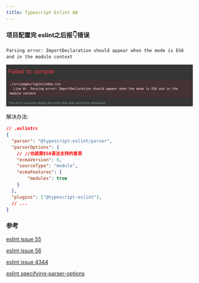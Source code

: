 ```yaml
---
title: Typescript Eslint QA
---
```


### 项目配置完 eslint之后报👇错误

`Parsing error: ImportDeclaration should appear when the mode is ES6 and in the module context`

![ts-eslint-parsing-error.png](./images/ts-eslint-parsing-error.png)

解决办法:

```json
// .eslintrc
{
  "parser": "@typescript-eslint/parser",
  "parserOptions": {
    // //也就是ES6语法支持的意思
    "ecmaVersion": 6,
    "sourceType": "module",
    "ecmaFeatures": {
        "modules": true
    }
  },
  "plugins": ["@typescript-eslint"],
  // ...
}

```

### 参考

[eslint issue 55](https://github.com/eslint/eslint-scope/issues/55)

[eslint issue 56](https://github.com/eslint/eslint-scope/issues/56)

[eslint issue 4344](https://github.com/eslint/eslint/issues/4344)

[eslint specifying-parser-options](https://eslint.org/docs/user-guide/configuring#specifying-parser-options)

